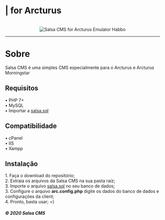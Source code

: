 #  |  for Arcturus
<br>
<center>
    <img alt="Salsa CMS for Arcturus Emulator Habbo" title="Salsa CMS for Arcturus Emulator Habbo" src="https://habbofont.net/font/habbo_clicker/salsa%20cms.gif">
</center>
<hr>

<h1>Sobre</h1> 
Salsa CMS é uma simples CMS especialmente para o Arcturus e Arcturus Morningstar


<h2>Requisitos</h2> 
• PHP 7+
<br> • MySQL
<br> • Importar a <a target="_blank" href="https://github.com/victorlbs/Salsa-CMS-for-Arcturus-Emulator/blob/master/structure/util/sql/salsa.sql">salsa.sql</a>

<h2>Compatibilidade</h2> 
• cPanel
<br> • IIS
<br> • Xampp

<h2>Instalação</h2> 
1. Faça o download do repositório; <br>
2. Extraia os arquivos da Salsa CMS na sua pasta raíz; <br>
3. Importe o arquivo <a target="_blank" href="https://github.com/victorlbs/Salsa-CMS-for-Arcturus-Emulator/blob/master/structure/util/sql/salsa.sql">salsa.sql</a> no seu banco de dados; <br>
3. Configure o arquivo <b>arc.config.php</b> digite os dados do banco de dados e configurações da client; <br>
4. Pronto,  basta usar; =)





<br>
<h5>© 2020 Salsa CMS


